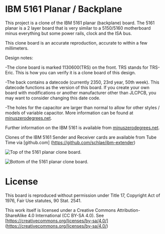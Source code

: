 # IBM 5161 Planar / Backplane

This project is a clone of the IBM 5161 planar (backplane) board. The 5161 planar is a 2 layer board that is very similar to a 5150/5160 motherboard minus everything but some power rails, clock and the ISA bus.

This clone board is an accurate reproduction, accurate to within a few millimeters.

Design notes:

-The clone board is marked 1130600(TRS) on the front. TRS stands for TRS-Eric. This is how you can verify it is a clone board of this design.

-The back contains a datecode (currently 2350, 23rd year, 50th week). This datecode functions as the version of this board. If you create your own board with modifications or another manufacturer other than JLCPCB, you may want to consider changing this date code.

-The holes for the capacitor are larger than normal to allow for other styles / models of variable capacitor. More information can be found at [minuszerodegrees.net](https://www.minuszerodegrees.net/5160/motherboard/IBM%205160%20motherboard%20-%20Capacitor%20C1%20replacement.htm).

Further information on the IBM 5161 is available from [minuszerodegrees.net](http://minuszerodegrees.net/5161/doco/5161_documentation.htm).

Clones of the IBM 5161 Sender and Receiver cards are available from Tube Time via [github.com]
(https://github.com/schlae/ibm-extender)

![Top of the 5161 planar clone board.](https://gitlab.com/trs-eric/5161-planar-backplane-board/-/blob/main/top.png)

![Bottom of the 5161 planar clone board.](https://gitlab.com/trs-eric/5161-planar-backplane-board/-/blob/main/bottom.png)

# License

This board is reproduced without permission under Title 17, Copyright Act of 1976, Fair Use statutes, 90 Stat. 2541.

This work itself is licensed under a Creative Commons Attribution-ShareAlike 4.0 International (CC BY-SA 4.0). See [https://creativecommons.org/licenses/by-sa/4.0/] (https://creativecommons.org/licenses/by-sa/4.0/)